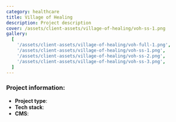 ```yaml
---
category: healthcare
title: Village of Healing
description: Project description
cover: /assets/client-assets/village-of-healing/voh-ss-1.png
gallery:
  [
    '/assets/client-assets/village-of-healing/voh-full-1.png',
    '/assets/client-assets/village-of-healing/voh-ss-1.png',
    '/assets/client-assets/village-of-healing/voh-ss-2.png',
    '/assets/client-assets/village-of-healing/voh-ss-3.png',
  ]
---
```


### Project information:

- **Project type**:
- **Tech stack**:
- **CMS**:
